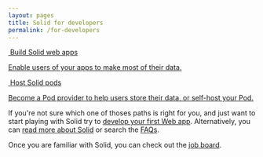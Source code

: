 ```yaml
---
layout: pages
title: Solid for developers
permalink: /for-developers
---
```


<div class="cards row around">
  <div class="col-xs-12 col-sm-12 col-md-4 col-lg-4">
    <a href="{{site.baseUrl}}/for-developers/apps" class="card">
      <div class="card-header">
        <img
          src="{{site.baseurl}}/assets/img/fontawesome-free-5.11.2-web/svgs/solid/code.svg"
          alt=""
          class="icon"
        />
        <span class="card-title">Build Solid web apps</span>
      </div>
      <div class="card-body">
        <p>
          Enable users of your apps to make most of their data.
        </p>
      </div>
    </a>
  </div>
  <div class="col-xs-12 col-sm-12 col-md-4 col-lg-4">
    <a href="{{site.baseUrl}}/for-developers/pod-server" class="card">
      <div class="card-header">
        <img
          src="{{site.baseurl}}/assets/img/fontawesome-free-5.11.2-web/svgs/solid/pallet.svg"
          alt=""
          class="icon"
        />
        <span class="card-title">Host Solid pods</span>
      </div>
      <div class="card-body">
        <p>
          Become a Pod provider to help users store their data, or self-host your Pod.
        </p>
      </div>
    </a>
  </div>
</div>

If you're not sure which one of thoses paths is right for you, and just want to start playing with Solid try to [develop your first Web app]({{site.baseUrl}}/for-developers/apps/first-app). Alternatively, you can [read more about Solid]({{site.baseUrl}}/#what-is-solid) or search the [FAQs]({{site.baseUrl}}/faqs).

Once you are familiar with Solid, you can check out the [job board](job-board).
